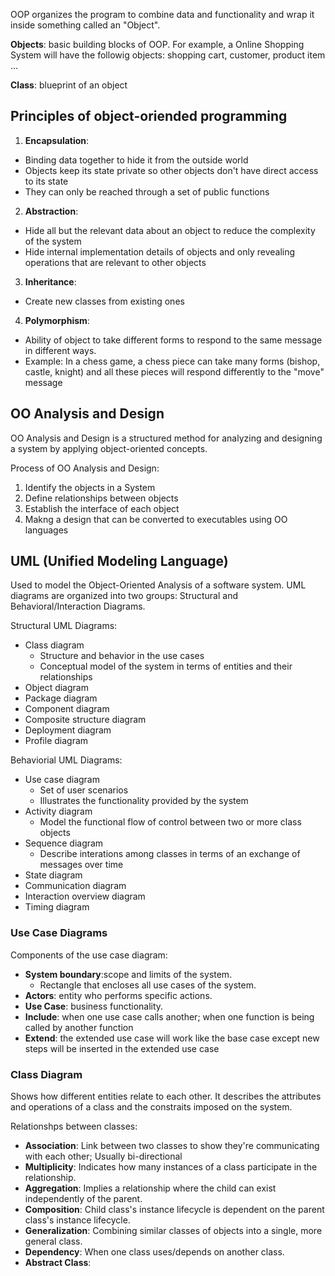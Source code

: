 OOP organizes the program to combine data and functionality and wrap it inside something called an "Object".

**Objects**: basic building blocks of OOP. For example, a Online Shopping System will have the followig objects: shopping cart, customer, product item ...

**Class**: blueprint of an object

## Principles of object-oriended programming
1. **Encapsulation**:
  - Binding data together to hide it from the outside world
  - Objects keep its state private so other objects don't have direct access to its state
  - They can only be reached through a set of public functions
2. **Abstraction**:
  - Hide all but the relevant data about an object to reduce the complexity of the system
  - Hide internal implementation details of objects and only revealing operations that are relevant to other objects
3. **Inheritance**:
  - Create new classes from existing ones
4. **Polymorphism**:
  - Ability of object to take different forms to respond to the same message in different ways. 
  - Example: In a chess game, a chess piece can take many forms (bishop, castle, knight) and all these pieces will respond differently to the "move" message

## OO Analysis and Design
OO Analysis and Design is a structured method for analyzing and designing a system by applying object-oriented concepts.

Process of OO Analysis and Design:
1. Identify the objects in a System
2.  Define relationships between objects
3.  Establish the interface of each object
4.  Makng a design that can be converted to executables using OO languages

## UML (Unified Modeling Language)
Used to model the Object-Oriented Analysis of a software system. UML diagrams are organized into two groups: Structural and Behavioral/Interaction Diagrams. 

Structural UML Diagrams:
- Class diagram
  - Structure and behavior in the use cases
  - Conceptual model of the system in terms of entities and their relationships
- Object diagram
- Package diagram
- Component diagram
- Composite structure diagram
- Deployment diagram
- Profile diagram

Behaviorial UML Diagrams:
- Use case diagram
  - Set of user scenarios
  - Illustrates the functionality provided by the system  
- Activity diagram
  -  Model the functional flow of control between two or more class objects
- Sequence diagram
  - Describe interations among classes in terms of an exchange of messages over time 
- State diagram
- Communication diagram
- Interaction overview diagram
- Timing diagram

### Use Case Diagrams
Components of the use case diagram:
- **System boundary**:scope and limits of the system. 
  - Rectangle that encloses all use cases of the system.  
- **Actors**: entity who performs specific actions.
- **Use Case**: business functionality. 
- **Include**: when one use case calls another; when one function is being called by another function
- **Extend**: the extended use case will work like the base case except new steps will be inserted in the extended use case

### Class Diagram
Shows how different entities relate to each other. It describes the attributes and operations of a class and the constraits imposed on the system. 

Relationshps between classes:
- **Association**: Link between two classes to show they're communicating with each other; Usually bi-directional
- **Multiplicity**: Indicates how many instances of a class participate in the relationship. 
- **Aggregation**: Implies a relationship where the child can exist independently of the parent.
- **Composition**: Child class's instance lifecycle is dependent on the parent class's instance lifecycle. 
- **Generalization**: Combining similar classes of objects into a single, more general class.
- **Dependency**: When one class uses/depends on another class.
- **Abstract Class**: 
